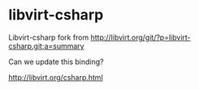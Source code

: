 # libvirt-csharp
Libvirt-csharp fork from http://libvirt.org/git/?p=libvirt-csharp.git;a=summary

Can we update this binding?

http://libvirt.org/csharp.html

